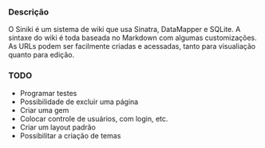 ### Descrição

O Siniki é um sistema de wiki que usa Sinatra, DataMapper e SQLite. A sintaxe do wiki é toda baseada no Markdown com algumas customizações.
As URLs podem ser facilmente criadas e acessadas, tanto para visualiação quanto para edição.

### TODO

* Programar testes
* Possibilidade de excluir uma página
* Criar uma gem
* Colocar controle de usuários, com login, etc.
* Criar um layout padrão
* Possibilitar a criação de temas
